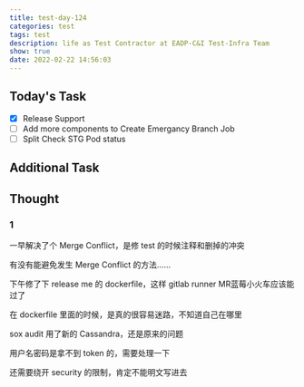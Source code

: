 ```yaml
---
title: test-day-124
categories: test
tags: test
description: life as Test Contractor at EADP-C&I Test-Infra Team
show: true
date: 2022-02-22 14:56:03
---
```

## Today's Task
- [x] Release Support
- [ ] Add more components to Create Emergancy Branch Job
- [ ] Split Check STG Pod status

## Additional Task 

## Thought

### 1

一早解决了个 Merge Conflict，是修 test 的时候注释和删掉的冲突

有没有能避免发生 Merge Conflict 的方法……

下午修了下 release me 的 dockerfile，这样 gitlab runner MR蓝莓小火车应该能过了

在 dockerfile 里面的时候，是真的很容易迷路，不知道自己在哪里

sox audit 用了新的 Cassandra，还是原来的问题

用户名密码是拿不到 token 的，需要处理一下

还需要绕开 security 的限制，肯定不能明文写进去

